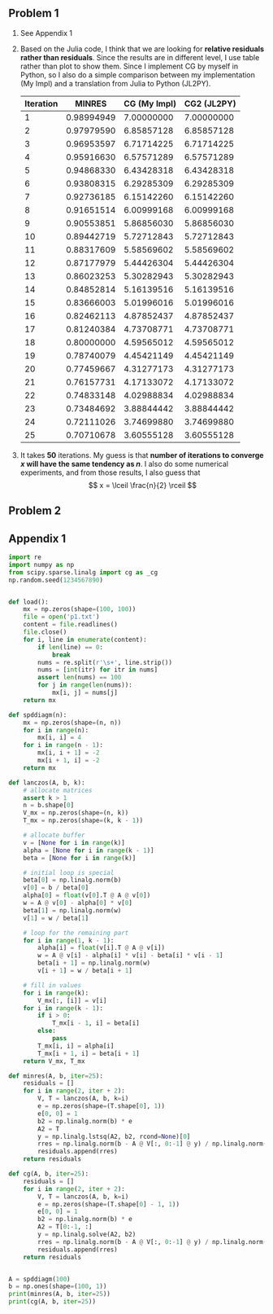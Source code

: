 ## Problem 1

1. See Appendix 1

2. Based on the Julia code, I think that we are looking for **relative residuals rather than residuals**. Since the results are in different level, I use table rather than plot to show them. Since I implement CG by myself in Python, so I also do a simple comparison between my implementation (My Impl) and a translation from Julia to Python (JL2PY).

   | Iteration | MINRES | CG (My Impl) | CG2 (JL2PY) |
   | - | - | - | - |
   | 1  | 0.98994949 | 7.00000000  | 7.00000000  |
   | 2  | 0.97979590 | 6.85857128  | 6.85857128  |
   | 3  | 0.96953597 | 6.71714225  | 6.71714225  |
   | 4  | 0.95916630 | 6.57571289  | 6.57571289  |
   | 5  | 0.94868330 | 6.43428318  | 6.43428318  |
   | 6  | 0.93808315 | 6.29285309  | 6.29285309  |
   | 7  | 0.92736185 | 6.15142260  | 6.15142260  |
   | 8  | 0.91651514 | 6.00999168  | 6.00999168  |
   | 9  | 0.90553851 | 5.86856030  | 5.86856030  |
   | 10 | 0.89442719 | 5.72712843  | 5.72712843  |
   | 11 | 0.88317609 | 5.58569602  | 5.58569602  |
   | 12 | 0.87177979 | 5.44426304  | 5.44426304  |
   | 13 | 0.86023253 | 5.30282943  | 5.30282943  |
   | 14 | 0.84852814 | 5.16139516  | 5.16139516  |
   | 15 | 0.83666003 | 5.01996016  | 5.01996016  |
   | 16 | 0.82462113 | 4.87852437  | 4.87852437  |
   | 17 | 0.81240384 | 4.73708771  | 4.73708771  |
   | 18 | 0.80000000 | 4.59565012  | 4.59565012  |
   | 19 | 0.78740079 | 4.45421149  | 4.45421149  |
   | 20 | 0.77459667 | 4.31277173  | 4.31277173  |
   | 21 | 0.76157731 | 4.17133072  | 4.17133072  |
   | 22 | 0.74833148 | 4.02988834  | 4.02988834  |
   | 23 | 0.73484692 | 3.88844442  | 3.88844442  |
   | 24 | 0.72111026 | 3.74699880  | 3.74699880  |
   | 25 | 0.70710678 | 3.60555128  | 3.60555128  |

3. It takes **50** iterations. My guess is that **number of iterations to converge $x$ will have the same tendency as $n$**. I also do some numerical experiments, and from those results, I also guess that
   $$
   x = \lceil \frac{n}{2} \rceil
   $$

## Problem 2

## Appendix 1

```python
import re
import numpy as np
from scipy.sparse.linalg import cg as _cg
np.random.seed(1234567890)


def load():
    mx = np.zeros(shape=(100, 100))
    file = open('p1.txt')
    content = file.readlines()
    file.close()
    for i, line in enumerate(content):
        if len(line) == 0:
            break
        nums = re.split(r'\s+', line.strip())
        nums = [int(itr) for itr in nums]
        assert len(nums) == 100
        for j in range(len(nums)):
            mx[i, j] = nums[j]
    return mx

def spddiagm(n):
    mx = np.zeros(shape=(n, n))
    for i in range(n):
        mx[i, i] = 4
    for i in range(n - 1):
        mx[i, i + 1] = -2
        mx[i + 1, i] = -2
    return mx

def lanczos(A, b, k):
    # allocate matrices
    assert k > 1
    n = b.shape[0]
    V_mx = np.zeros(shape=(n, k))
    T_mx = np.zeros(shape=(k, k - 1))

    # allocate buffer
    v = [None for i in range(k)]
    alpha = [None for i in range(k - 1)]
    beta = [None for i in range(k)]

    # initial loop is special
    beta[0] = np.linalg.norm(b)
    v[0] = b / beta[0]
    alpha[0] = float(v[0].T @ A @ v[0])
    w = A @ v[0] - alpha[0] * v[0]
    beta[1] = np.linalg.norm(w)
    v[1] = w / beta[1]

    # loop for the remaining part
    for i in range(1, k - 1):
        alpha[i] = float(v[i].T @ A @ v[i])
        w = A @ v[i] - alpha[i] * v[i] - beta[i] * v[i - 1]
        beta[i + 1] = np.linalg.norm(w)
        v[i + 1] = w / beta[i + 1]

    # fill in values
    for i in range(k):
        V_mx[:, [i]] = v[i]
    for i in range(k - 1):
        if i > 0:
            T_mx[i - 1, i] = beta[i]
        else:
            pass
        T_mx[i, i] = alpha[i]
        T_mx[i + 1, i] = beta[i + 1]
    return V_mx, T_mx

def minres(A, b, iter=25):
    residuals = []
    for i in range(2, iter + 2):
        V, T = lanczos(A, b, k=i)
        e = np.zeros(shape=(T.shape[0], 1))
        e[0, 0] = 1
        b2 = np.linalg.norm(b) * e
        A2 = T
        y = np.linalg.lstsq(A2, b2, rcond=None)[0]
        rres = np.linalg.norm(b - A @ V[:, 0:-1] @ y) / np.linalg.norm(b)
        residuals.append(rres)
    return residuals

def cg(A, b, iter=25):
    residuals = []
    for i in range(2, iter + 2):
        V, T = lanczos(A, b, k=i)
        e = np.zeros(shape=(T.shape[0] - 1, 1))
        e[0, 0] = 1
        b2 = np.linalg.norm(b) * e
        A2 = T[0:-1, :]
        y = np.linalg.solve(A2, b2)
        rres = np.linalg.norm(b - A @ V[:, 0:-1] @ y) / np.linalg.norm(b)
        residuals.append(rres)
    return residuals


A = spddiagm(100)
b = np.ones(shape=(100, 1))
print(minres(A, b, iter=25))
print(cg(A, b, iter=25))
```

